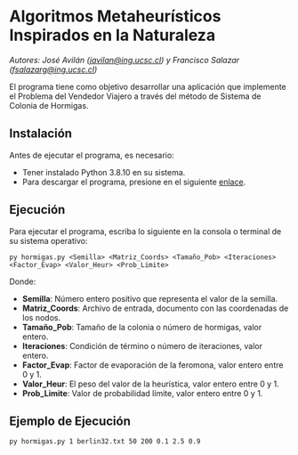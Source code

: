 # Algoritmos Metaheurísticos Inspirados en la Naturaleza
*Autores: José Avilán (javilan@ing.ucsc.cl) y Francisco Salazar (fsalazarg@ing.ucsc.cl)*

El programa tiene como objetivo desarrollar una aplicación que implemente el Problema del Vendedor Viajero a través del método de Sistema de Colonia de Hormigas.

## Instalación
Antes de ejecutar el programa, es necesario:
- Tener instalado Python 3.8.10 en su sistema.
- Para descargar el programa, presione en el siguiente [enlace](https://codeload.github.com/FranciscoJavierSG/AMIN---Tarea-2/zip/refs/heads/main).

## Ejecución 
Para ejecutar el programa, escriba lo siguiente en la consola o terminal de su sistema operativo:

```       
py hormigas.py <Semilla> <Matriz_Coords> <Tamaño_Pob> <Iteraciones> <Factor_Evap> <Valor_Heur> <Prob_Limite>
```

Donde:
- **Semilla**: Número entero positivo que representa el valor de la semilla.
- **Matriz_Coords**: Archivo de entrada, documento con las coordenadas de los nodos.
- **Tamaño_Pob**: Tamaño de la colonia o número de hormigas, valor entero.
- **Iteraciones**: Condición de término o número de iteraciones, valor entero.
- **Factor_Evap**: Factor de evaporación de la feromona, valor entero entre 0 y 1.
- **Valor_Heur**: El peso del valor de la heurística, valor entero entre 0 y 1.
- **Prob_Limite**: Valor de probabilidad límite, valor entero entre 0 y 1.

## Ejemplo de Ejecución

```
py hormigas.py 1 berlin32.txt 50 200 0.1 2.5 0.9
```